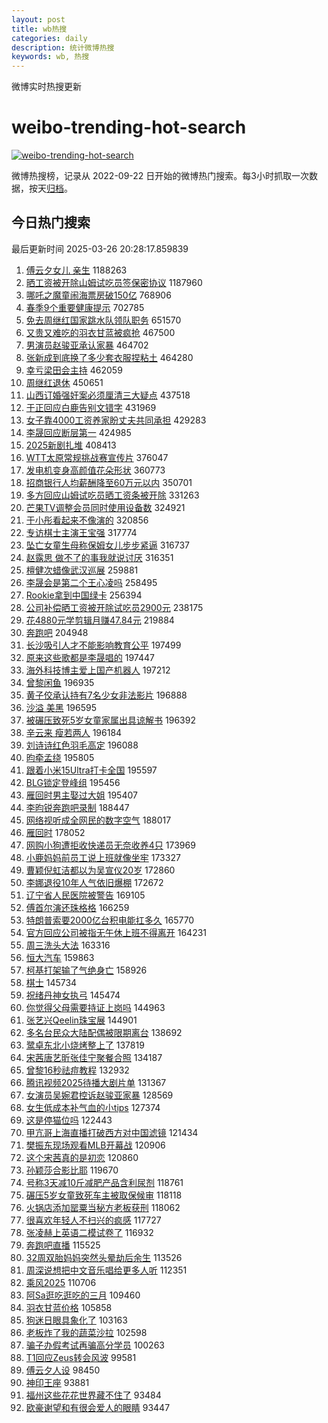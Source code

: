 ```yaml
---
layout: post
title: wb热搜
categories: daily
description: 统计微博热搜
keywords: wb, 热搜
---
```


微博实时热搜更新

# weibo-trending-hot-search

[![weibo-trending-hot-search](https://github.com/ameizi/weibo-trending-hot-search/actions/workflows/ci.yml/badge.svg)](https://github.com/ameizi/weibo-trending-hot-search/actions/workflows/ci.yml)

微博热搜榜，记录从 2022-09-22 日开始的微博热门搜索。每3小时抓取一次数据，按天[归档](./archives)。

## 今日热门搜索

<!-- BEGIN --> 
最后更新时间 2025-03-26 20:28:17.859839 
1. [傅云夕女儿 亲生](https://s.weibo.com/weibo?q=%E5%82%85%E4%BA%91%E5%A4%95%E5%A5%B3%E5%84%BF%20%E4%BA%B2%E7%94%9F&t=31&band_rank=1&Refer=top) 1188263
1. [晒工资被开除山姆试吃员签保密协议](https://s.weibo.com/weibo?q=%23%E6%99%92%E5%B7%A5%E8%B5%84%E8%A2%AB%E5%BC%80%E9%99%A4%E5%B1%B1%E5%A7%86%E8%AF%95%E5%90%83%E5%91%98%E7%AD%BE%E4%BF%9D%E5%AF%86%E5%8D%8F%E8%AE%AE%23&t=31&band_rank=1&Refer=top) 1187960
1. [哪吒之魔童闹海票房破150亿](https://s.weibo.com/weibo?q=%23%E5%93%AA%E5%90%92%E4%B9%8B%E9%AD%94%E7%AB%A5%E9%97%B9%E6%B5%B7%E7%A5%A8%E6%88%BF%E7%A0%B4150%E4%BA%BF%23&t=31&band_rank=2&Refer=top) 768906
1. [春季9个重要健康提示](https://s.weibo.com/weibo?q=%23%E6%98%A5%E5%AD%A39%E4%B8%AA%E9%87%8D%E8%A6%81%E5%81%A5%E5%BA%B7%E6%8F%90%E7%A4%BA%23&t=31&band_rank=3&Refer=top) 702785
1. [免去周继红国家跳水队领队职务](https://s.weibo.com/weibo?q=%23%E5%85%8D%E5%8E%BB%E5%91%A8%E7%BB%A7%E7%BA%A2%E5%9B%BD%E5%AE%B6%E8%B7%B3%E6%B0%B4%E9%98%9F%E9%A2%86%E9%98%9F%E8%81%8C%E5%8A%A1%23&t=31&band_rank=4&Refer=top) 651570
1. [又贵又难吃的羽衣甘蓝被疯抢](https://s.weibo.com/weibo?q=%23%E5%8F%88%E8%B4%B5%E5%8F%88%E9%9A%BE%E5%90%83%E7%9A%84%E7%BE%BD%E8%A1%A3%E7%94%98%E8%93%9D%E8%A2%AB%E7%96%AF%E6%8A%A2%23&t=31&band_rank=5&Refer=top) 467500
1. [男演员赵骏亚承认家暴](https://s.weibo.com/weibo?q=%23%E7%94%B7%E6%BC%94%E5%91%98%E8%B5%B5%E9%AA%8F%E4%BA%9A%E6%89%BF%E8%AE%A4%E5%AE%B6%E6%9A%B4%23&t=31&band_rank=6&Refer=top) 464702
1. [张新成到底换了多少套衣服捏粘土](https://s.weibo.com/weibo?q=%E5%BC%A0%E6%96%B0%E6%88%90%E5%88%B0%E5%BA%95%E6%8D%A2%E4%BA%86%E5%A4%9A%E5%B0%91%E5%A5%97%E8%A1%A3%E6%9C%8D%E6%8D%8F%E7%B2%98%E5%9C%9F&t=31&band_rank=7&Refer=top) 464280
1. [幸亏梁田会主持](https://s.weibo.com/weibo?q=%23%E5%B9%B8%E4%BA%8F%E6%A2%81%E7%94%B0%E4%BC%9A%E4%B8%BB%E6%8C%81%23&t=31&band_rank=8&Refer=top) 462059
1. [周继红退休](https://s.weibo.com/weibo?q=%E5%91%A8%E7%BB%A7%E7%BA%A2%E9%80%80%E4%BC%91&t=31&band_rank=9&Refer=top) 450651
1. [山西订婚强奸案必须厘清三大疑点](https://s.weibo.com/weibo?q=%23%E5%B1%B1%E8%A5%BF%E8%AE%A2%E5%A9%9A%E5%BC%BA%E5%A5%B8%E6%A1%88%E5%BF%85%E9%A1%BB%E5%8E%98%E6%B8%85%E4%B8%89%E5%A4%A7%E7%96%91%E7%82%B9%23&t=31&band_rank=10&Refer=top) 437518
1. [于正回应白鹿告别文错字](https://s.weibo.com/weibo?q=%23%E4%BA%8E%E6%AD%A3%E5%9B%9E%E5%BA%94%E7%99%BD%E9%B9%BF%E5%91%8A%E5%88%AB%E6%96%87%E9%94%99%E5%AD%97%23&t=31&band_rank=11&Refer=top) 431969
1. [女子靠4000工资养家盼丈夫共同承担](https://s.weibo.com/weibo?q=%23%E5%A5%B3%E5%AD%90%E9%9D%A04000%E5%B7%A5%E8%B5%84%E5%85%BB%E5%AE%B6%E7%9B%BC%E4%B8%88%E5%A4%AB%E5%85%B1%E5%90%8C%E6%89%BF%E6%8B%85%23&t=31&band_rank=12&Refer=top) 429283
1. [李晟回应断层第一](https://s.weibo.com/weibo?q=%23%E6%9D%8E%E6%99%9F%E5%9B%9E%E5%BA%94%E6%96%AD%E5%B1%82%E7%AC%AC%E4%B8%80%23&t=31&band_rank=13&Refer=top) 424985
1. [2025新剧扎堆](https://s.weibo.com/weibo?q=%232025%E6%96%B0%E5%89%A7%E6%89%8E%E5%A0%86%23&t=31&band_rank=14&Refer=top) 408413
1. [WTT太原常规挑战赛宣传片](https://s.weibo.com/weibo?q=%23WTT%E5%A4%AA%E5%8E%9F%E5%B8%B8%E8%A7%84%E6%8C%91%E6%88%98%E8%B5%9B%E5%AE%A3%E4%BC%A0%E7%89%87%23&t=31&band_rank=15&Refer=top) 376047
1. [发电机变身高颜值花朵形状](https://s.weibo.com/weibo?q=%23%E5%8F%91%E7%94%B5%E6%9C%BA%E5%8F%98%E8%BA%AB%E9%AB%98%E9%A2%9C%E5%80%BC%E8%8A%B1%E6%9C%B5%E5%BD%A2%E7%8A%B6%23&t=31&band_rank=3&Refer=top) 360773
1. [招商银行人均薪酬降至60万元以内](https://s.weibo.com/weibo?q=%23%E6%8B%9B%E5%95%86%E9%93%B6%E8%A1%8C%E4%BA%BA%E5%9D%87%E8%96%AA%E9%85%AC%E9%99%8D%E8%87%B360%E4%B8%87%E5%85%83%E4%BB%A5%E5%86%85%23&t=31&band_rank=16&Refer=top) 350701
1. [多方回应山姆试吃员晒工资条被开除](https://s.weibo.com/weibo?q=%23%E5%A4%9A%E6%96%B9%E5%9B%9E%E5%BA%94%E5%B1%B1%E5%A7%86%E8%AF%95%E5%90%83%E5%91%98%E6%99%92%E5%B7%A5%E8%B5%84%E6%9D%A1%E8%A2%AB%E5%BC%80%E9%99%A4%23&t=31&band_rank=17&Refer=top) 331263
1. [芒果TV调整会员同时使用设备数](https://s.weibo.com/weibo?q=%23%E8%8A%92%E6%9E%9CTV%E8%B0%83%E6%95%B4%E4%BC%9A%E5%91%98%E5%90%8C%E6%97%B6%E4%BD%BF%E7%94%A8%E8%AE%BE%E5%A4%87%E6%95%B0%23&t=31&band_rank=4&Refer=top) 324921
1. [于小彤看起来不像演的](https://s.weibo.com/weibo?q=%E4%BA%8E%E5%B0%8F%E5%BD%A4%E7%9C%8B%E8%B5%B7%E6%9D%A5%E4%B8%8D%E5%83%8F%E6%BC%94%E7%9A%84&t=31&band_rank=18&Refer=top) 320856
1. [专访棋士主演王宝强](https://s.weibo.com/weibo?q=%23%E4%B8%93%E8%AE%BF%E6%A3%8B%E5%A3%AB%E4%B8%BB%E6%BC%94%E7%8E%8B%E5%AE%9D%E5%BC%BA%23&t=31&band_rank=19&Refer=top) 317774
1. [坠亡女童生母称保姆女儿步步紧逼](https://s.weibo.com/weibo?q=%23%E5%9D%A0%E4%BA%A1%E5%A5%B3%E7%AB%A5%E7%94%9F%E6%AF%8D%E7%A7%B0%E4%BF%9D%E5%A7%86%E5%A5%B3%E5%84%BF%E6%AD%A5%E6%AD%A5%E7%B4%A7%E9%80%BC%23&t=31&band_rank=20&Refer=top) 316737
1. [赵露思 做不了的事我就说讨厌](https://s.weibo.com/weibo?q=%E8%B5%B5%E9%9C%B2%E6%80%9D%20%E5%81%9A%E4%B8%8D%E4%BA%86%E7%9A%84%E4%BA%8B%E6%88%91%E5%B0%B1%E8%AF%B4%E8%AE%A8%E5%8E%8C&t=31&band_rank=21&Refer=top) 316351
1. [檀健次蜡像武汉巡展](https://s.weibo.com/weibo?q=%23%E6%AA%80%E5%81%A5%E6%AC%A1%E8%9C%A1%E5%83%8F%E6%AD%A6%E6%B1%89%E5%B7%A1%E5%B1%95%23&t=31&band_rank=22&Refer=top) 259881
1. [李晟会是第二个王心凌吗](https://s.weibo.com/weibo?q=%23%E6%9D%8E%E6%99%9F%E4%BC%9A%E6%98%AF%E7%AC%AC%E4%BA%8C%E4%B8%AA%E7%8E%8B%E5%BF%83%E5%87%8C%E5%90%97%23&t=31&band_rank=23&Refer=top) 258495
1. [Rookie拿到中国绿卡](https://s.weibo.com/weibo?q=%23Rookie%E6%8B%BF%E5%88%B0%E4%B8%AD%E5%9B%BD%E7%BB%BF%E5%8D%A1%23&t=31&band_rank=8&Refer=top) 256394
1. [公司补偿晒工资被开除试吃员2900元](https://s.weibo.com/weibo?q=%23%E5%85%AC%E5%8F%B8%E8%A1%A5%E5%81%BF%E6%99%92%E5%B7%A5%E8%B5%84%E8%A2%AB%E5%BC%80%E9%99%A4%E8%AF%95%E5%90%83%E5%91%982900%E5%85%83%23&t=31&band_rank=24&Refer=top) 238175
1. [花4880元学剪辑月赚47.84元](https://s.weibo.com/weibo?q=%23%E8%8A%B14880%E5%85%83%E5%AD%A6%E5%89%AA%E8%BE%91%E6%9C%88%E8%B5%9A47.84%E5%85%83%23&t=31&band_rank=25&Refer=top) 219884
1. [奔跑吧](https://s.weibo.com/weibo?q=%E5%A5%94%E8%B7%91%E5%90%A7&t=31&band_rank=26&Refer=top) 204948
1. [长沙吸引人才不能影响教育公平](https://s.weibo.com/weibo?q=%23%E9%95%BF%E6%B2%99%E5%90%B8%E5%BC%95%E4%BA%BA%E6%89%8D%E4%B8%8D%E8%83%BD%E5%BD%B1%E5%93%8D%E6%95%99%E8%82%B2%E5%85%AC%E5%B9%B3%23&t=31&band_rank=9&Refer=top) 197499
1. [原来这些歌都是李晟唱的](https://s.weibo.com/weibo?q=%E5%8E%9F%E6%9D%A5%E8%BF%99%E4%BA%9B%E6%AD%8C%E9%83%BD%E6%98%AF%E6%9D%8E%E6%99%9F%E5%94%B1%E7%9A%84&t=31&band_rank=10&Refer=top) 197447
1. [海外科技博主爱上国产机器人](https://s.weibo.com/weibo?q=%23%E6%B5%B7%E5%A4%96%E7%A7%91%E6%8A%80%E5%8D%9A%E4%B8%BB%E7%88%B1%E4%B8%8A%E5%9B%BD%E4%BA%A7%E6%9C%BA%E5%99%A8%E4%BA%BA%23&t=31&band_rank=11&Refer=top) 197212
1. [曾黎闲鱼](https://s.weibo.com/weibo?q=%E6%9B%BE%E9%BB%8E%E9%97%B2%E9%B1%BC&t=31&band_rank=12&Refer=top) 196935
1. [黄子佼承认持有7名少女非法影片](https://s.weibo.com/weibo?q=%23%E9%BB%84%E5%AD%90%E4%BD%BC%E6%89%BF%E8%AE%A4%E6%8C%81%E6%9C%897%E5%90%8D%E5%B0%91%E5%A5%B3%E9%9D%9E%E6%B3%95%E5%BD%B1%E7%89%87%23&t=31&band_rank=13&Refer=top) 196888
1. [沙溢 美黑](https://s.weibo.com/weibo?q=%E6%B2%99%E6%BA%A2%20%E7%BE%8E%E9%BB%91&t=31&band_rank=14&Refer=top) 196595
1. [被碾压致死5岁女童家属出具谅解书](https://s.weibo.com/weibo?q=%23%E8%A2%AB%E7%A2%BE%E5%8E%8B%E8%87%B4%E6%AD%BB5%E5%B2%81%E5%A5%B3%E7%AB%A5%E5%AE%B6%E5%B1%9E%E5%87%BA%E5%85%B7%E8%B0%85%E8%A7%A3%E4%B9%A6%23&t=31&band_rank=15&Refer=top) 196392
1. [辛云来 瘦若两人](https://s.weibo.com/weibo?q=%E8%BE%9B%E4%BA%91%E6%9D%A5%20%E7%98%A6%E8%8B%A5%E4%B8%A4%E4%BA%BA&t=31&band_rank=16&Refer=top) 196184
1. [刘诗诗红色羽毛高定](https://s.weibo.com/weibo?q=%23%E5%88%98%E8%AF%97%E8%AF%97%E7%BA%A2%E8%89%B2%E7%BE%BD%E6%AF%9B%E9%AB%98%E5%AE%9A%23&t=31&band_rank=17&Refer=top) 196088
1. [昀牵孟绕](https://s.weibo.com/weibo?q=%E6%98%80%E7%89%B5%E5%AD%9F%E7%BB%95&t=31&band_rank=18&Refer=top) 195805
1. [跟着小米15Ultra打卡全国](https://s.weibo.com/weibo?q=%23%E8%B7%9F%E7%9D%80%E5%B0%8F%E7%B1%B315Ultra%E6%89%93%E5%8D%A1%E5%85%A8%E5%9B%BD%23&t=31&band_rank=19&Refer=top) 195597
1. [BLG锁定登峰组](https://s.weibo.com/weibo?q=%23BLG%E9%94%81%E5%AE%9A%E7%99%BB%E5%B3%B0%E7%BB%84%23&t=31&band_rank=20&Refer=top) 195456
1. [雁回时男主娶过大姐](https://s.weibo.com/weibo?q=%E9%9B%81%E5%9B%9E%E6%97%B6%E7%94%B7%E4%B8%BB%E5%A8%B6%E8%BF%87%E5%A4%A7%E5%A7%90&t=31&band_rank=21&Refer=top) 195407
1. [李昀锐奔跑吧录制](https://s.weibo.com/weibo?q=%23%E6%9D%8E%E6%98%80%E9%94%90%E5%A5%94%E8%B7%91%E5%90%A7%E5%BD%95%E5%88%B6%23&t=31&band_rank=27&Refer=top) 188447
1. [网络视听成全网民的数字空气](https://s.weibo.com/weibo?q=%23%E7%BD%91%E7%BB%9C%E8%A7%86%E5%90%AC%E6%88%90%E5%85%A8%E7%BD%91%E6%B0%91%E7%9A%84%E6%95%B0%E5%AD%97%E7%A9%BA%E6%B0%94%23&t=31&band_rank=22&Refer=top) 188017
1. [雁回时](https://s.weibo.com/weibo?q=%E9%9B%81%E5%9B%9E%E6%97%B6&t=31&band_rank=24&Refer=top) 178052
1. [网购小狗遭拒收快递员无奈收养4只](https://s.weibo.com/weibo?q=%23%E7%BD%91%E8%B4%AD%E5%B0%8F%E7%8B%97%E9%81%AD%E6%8B%92%E6%94%B6%E5%BF%AB%E9%80%92%E5%91%98%E6%97%A0%E5%A5%88%E6%94%B6%E5%85%BB4%E5%8F%AA%23&t=31&band_rank=25&Refer=top) 173969
1. [小鹿妈妈前员工说上班就像坐牢](https://s.weibo.com/weibo?q=%23%E5%B0%8F%E9%B9%BF%E5%A6%88%E5%A6%88%E5%89%8D%E5%91%98%E5%B7%A5%E8%AF%B4%E4%B8%8A%E7%8F%AD%E5%B0%B1%E5%83%8F%E5%9D%90%E7%89%A2%23&t=31&band_rank=28&Refer=top) 173327
1. [曹颖倪虹洁都以为吴宣仪20岁](https://s.weibo.com/weibo?q=%E6%9B%B9%E9%A2%96%E5%80%AA%E8%99%B9%E6%B4%81%E9%83%BD%E4%BB%A5%E4%B8%BA%E5%90%B4%E5%AE%A3%E4%BB%AA20%E5%B2%81&t=31&band_rank=27&Refer=top) 172860
1. [李娜退役10年人气依旧爆棚](https://s.weibo.com/weibo?q=%23%E6%9D%8E%E5%A8%9C%E9%80%80%E5%BD%B910%E5%B9%B4%E4%BA%BA%E6%B0%94%E4%BE%9D%E6%97%A7%E7%88%86%E6%A3%9A%23&t=31&band_rank=28&Refer=top) 172672
1. [辽宁省人民医院被警告](https://s.weibo.com/weibo?q=%23%E8%BE%BD%E5%AE%81%E7%9C%81%E4%BA%BA%E6%B0%91%E5%8C%BB%E9%99%A2%E8%A2%AB%E8%AD%A6%E5%91%8A%23&t=31&band_rank=29&Refer=top) 169105
1. [傅首尔演还珠格格](https://s.weibo.com/weibo?q=%23%E5%82%85%E9%A6%96%E5%B0%94%E6%BC%94%E8%BF%98%E7%8F%A0%E6%A0%BC%E6%A0%BC%23&t=31&band_rank=29&Refer=top) 166259
1. [特朗普索要2000亿台积电能扛多久](https://s.weibo.com/weibo?q=%23%E7%89%B9%E6%9C%97%E6%99%AE%E7%B4%A2%E8%A6%812000%E4%BA%BF%E5%8F%B0%E7%A7%AF%E7%94%B5%E8%83%BD%E6%89%9B%E5%A4%9A%E4%B9%85%23&t=31&band_rank=30&Refer=top) 165770
1. [官方回应公司被指无午休上班不得离开](https://s.weibo.com/weibo?q=%23%E5%AE%98%E6%96%B9%E5%9B%9E%E5%BA%94%E5%85%AC%E5%8F%B8%E8%A2%AB%E6%8C%87%E6%97%A0%E5%8D%88%E4%BC%91%E4%B8%8A%E7%8F%AD%E4%B8%8D%E5%BE%97%E7%A6%BB%E5%BC%80%23&t=31&band_rank=31&Refer=top) 164231
1. [周三洗头大法](https://s.weibo.com/weibo?q=%E5%91%A8%E4%B8%89%E6%B4%97%E5%A4%B4%E5%A4%A7%E6%B3%95&t=31&band_rank=32&Refer=top) 163316
1. [恒大汽车](https://s.weibo.com/weibo?q=%E6%81%92%E5%A4%A7%E6%B1%BD%E8%BD%A6&t=31&band_rank=33&Refer=top) 159863
1. [柯基打架输了气绝身亡](https://s.weibo.com/weibo?q=%23%E6%9F%AF%E5%9F%BA%E6%89%93%E6%9E%B6%E8%BE%93%E4%BA%86%E6%B0%94%E7%BB%9D%E8%BA%AB%E4%BA%A1%23&t=31&band_rank=34&Refer=top) 158926
1. [棋士](https://s.weibo.com/weibo?q=%E6%A3%8B%E5%A3%AB&t=31&band_rank=30&Refer=top) 145734
1. [祝绪丹神女执弓](https://s.weibo.com/weibo?q=%E7%A5%9D%E7%BB%AA%E4%B8%B9%E7%A5%9E%E5%A5%B3%E6%89%A7%E5%BC%93&t=31&band_rank=31&Refer=top) 145474
1. [你觉得父母需要持证上岗吗](https://s.weibo.com/weibo?q=%23%E4%BD%A0%E8%A7%89%E5%BE%97%E7%88%B6%E6%AF%8D%E9%9C%80%E8%A6%81%E6%8C%81%E8%AF%81%E4%B8%8A%E5%B2%97%E5%90%97%23&t=31&band_rank=32&Refer=top) 144963
1. [张艺兴Qeelin珠宝展](https://s.weibo.com/weibo?q=%23%E5%BC%A0%E8%89%BA%E5%85%B4Qeelin%E7%8F%A0%E5%AE%9D%E5%B1%95%23&t=31&band_rank=33&Refer=top) 144901
1. [多名台民众大陆配偶被限期离台](https://s.weibo.com/weibo?q=%23%E5%A4%9A%E5%90%8D%E5%8F%B0%E6%B0%91%E4%BC%97%E5%A4%A7%E9%99%86%E9%85%8D%E5%81%B6%E8%A2%AB%E9%99%90%E6%9C%9F%E7%A6%BB%E5%8F%B0%23&t=31&band_rank=35&Refer=top) 138692
1. [鹭卓东北小烧烤整上了](https://s.weibo.com/weibo?q=%E9%B9%AD%E5%8D%93%E4%B8%9C%E5%8C%97%E5%B0%8F%E7%83%A7%E7%83%A4%E6%95%B4%E4%B8%8A%E4%BA%86&t=31&band_rank=34&Refer=top) 137819
1. [宋茜唐艺昕张佳宁聚餐合照](https://s.weibo.com/weibo?q=%23%E5%AE%8B%E8%8C%9C%E5%94%90%E8%89%BA%E6%98%95%E5%BC%A0%E4%BD%B3%E5%AE%81%E8%81%9A%E9%A4%90%E5%90%88%E7%85%A7%23&t=31&band_rank=36&Refer=top) 134187
1. [曾黎16秒祛痘教程](https://s.weibo.com/weibo?q=%E6%9B%BE%E9%BB%8E16%E7%A7%92%E7%A5%9B%E7%97%98%E6%95%99%E7%A8%8B&t=31&band_rank=35&Refer=top) 132932
1. [腾讯视频2025待播大剧片单](https://s.weibo.com/weibo?q=%23%E8%85%BE%E8%AE%AF%E8%A7%86%E9%A2%912025%E5%BE%85%E6%92%AD%E5%A4%A7%E5%89%A7%E7%89%87%E5%8D%95%23&t=31&band_rank=36&Refer=top) 131367
1. [女演员吴婉君控诉赵骏亚家暴](https://s.weibo.com/weibo?q=%23%E5%A5%B3%E6%BC%94%E5%91%98%E5%90%B4%E5%A9%89%E5%90%9B%E6%8E%A7%E8%AF%89%E8%B5%B5%E9%AA%8F%E4%BA%9A%E5%AE%B6%E6%9A%B4%23&t=31&band_rank=37&Refer=top) 128569
1. [女生低成本补气血的小tips](https://s.weibo.com/weibo?q=%E5%A5%B3%E7%94%9F%E4%BD%8E%E6%88%90%E6%9C%AC%E8%A1%A5%E6%B0%94%E8%A1%80%E7%9A%84%E5%B0%8Ftips&t=31&band_rank=38&Refer=top) 127374
1. [这是停猫位吗](https://s.weibo.com/weibo?q=%E8%BF%99%E6%98%AF%E5%81%9C%E7%8C%AB%E4%BD%8D%E5%90%97&t=31&band_rank=39&Refer=top) 122443
1. [甲亢哥上海直播打破西方对中国滤镜](https://s.weibo.com/weibo?q=%23%E7%94%B2%E4%BA%A2%E5%93%A5%E4%B8%8A%E6%B5%B7%E7%9B%B4%E6%92%AD%E6%89%93%E7%A0%B4%E8%A5%BF%E6%96%B9%E5%AF%B9%E4%B8%AD%E5%9B%BD%E6%BB%A4%E9%95%9C%23&t=31&band_rank=40&Refer=top) 121434
1. [樊振东现场观看MLB开幕战](https://s.weibo.com/weibo?q=%23%E6%A8%8A%E6%8C%AF%E4%B8%9C%E7%8E%B0%E5%9C%BA%E8%A7%82%E7%9C%8BMLB%E5%BC%80%E5%B9%95%E6%88%98%23&t=31&band_rank=37&Refer=top) 120906
1. [这个宋茜真的是初恋](https://s.weibo.com/weibo?q=%E8%BF%99%E4%B8%AA%E5%AE%8B%E8%8C%9C%E7%9C%9F%E7%9A%84%E6%98%AF%E5%88%9D%E6%81%8B&t=31&band_rank=41&Refer=top) 120860
1. [孙颖莎合影比耶](https://s.weibo.com/weibo?q=%E5%AD%99%E9%A2%96%E8%8E%8E%E5%90%88%E5%BD%B1%E6%AF%94%E8%80%B6&t=31&band_rank=42&Refer=top) 119670
1. [号称3天减10斤减肥产品含利尿剂](https://s.weibo.com/weibo?q=%23%E5%8F%B7%E7%A7%B03%E5%A4%A9%E5%87%8F10%E6%96%A4%E5%87%8F%E8%82%A5%E4%BA%A7%E5%93%81%E5%90%AB%E5%88%A9%E5%B0%BF%E5%89%82%23&t=31&band_rank=38&Refer=top) 118761
1. [碾压5岁女童致死车主被取保候审](https://s.weibo.com/weibo?q=%23%E7%A2%BE%E5%8E%8B5%E5%B2%81%E5%A5%B3%E7%AB%A5%E8%87%B4%E6%AD%BB%E8%BD%A6%E4%B8%BB%E8%A2%AB%E5%8F%96%E4%BF%9D%E5%80%99%E5%AE%A1%23&t=31&band_rank=39&Refer=top) 118118
1. [火锅店添加罂粟当秘方老板获刑](https://s.weibo.com/weibo?q=%23%E7%81%AB%E9%94%85%E5%BA%97%E6%B7%BB%E5%8A%A0%E7%BD%82%E7%B2%9F%E5%BD%93%E7%A7%98%E6%96%B9%E8%80%81%E6%9D%BF%E8%8E%B7%E5%88%91%23&t=31&band_rank=40&Refer=top) 118062
1. [很喜欢年轻人不扫兴的疯感](https://s.weibo.com/weibo?q=%E5%BE%88%E5%96%9C%E6%AC%A2%E5%B9%B4%E8%BD%BB%E4%BA%BA%E4%B8%8D%E6%89%AB%E5%85%B4%E7%9A%84%E7%96%AF%E6%84%9F&t=31&band_rank=41&Refer=top) 117727
1. [张凌赫上英语二模试卷了](https://s.weibo.com/weibo?q=%23%E5%BC%A0%E5%87%8C%E8%B5%AB%E4%B8%8A%E8%8B%B1%E8%AF%AD%E4%BA%8C%E6%A8%A1%E8%AF%95%E5%8D%B7%E4%BA%86%23&t=31&band_rank=43&Refer=top) 116932
1. [奔跑吧直播](https://s.weibo.com/weibo?q=%E5%A5%94%E8%B7%91%E5%90%A7%E7%9B%B4%E6%92%AD&t=31&band_rank=44&Refer=top) 115525
1. [32周双胎妈妈突然头晕劫后余生](https://s.weibo.com/weibo?q=%2332%E5%91%A8%E5%8F%8C%E8%83%8E%E5%A6%88%E5%A6%88%E7%AA%81%E7%84%B6%E5%A4%B4%E6%99%95%E5%8A%AB%E5%90%8E%E4%BD%99%E7%94%9F%23&t=31&band_rank=43&Refer=top) 113526
1. [周深说想把中文音乐唱给更多人听](https://s.weibo.com/weibo?q=%23%E5%91%A8%E6%B7%B1%E8%AF%B4%E6%83%B3%E6%8A%8A%E4%B8%AD%E6%96%87%E9%9F%B3%E4%B9%90%E5%94%B1%E7%BB%99%E6%9B%B4%E5%A4%9A%E4%BA%BA%E5%90%AC%23&t=31&band_rank=45&Refer=top) 112351
1. [乘风2025](https://s.weibo.com/weibo?q=%E4%B9%98%E9%A3%8E2025&t=31&band_rank=44&Refer=top) 110706
1. [阿Sa逛吃逛吃的三月](https://s.weibo.com/weibo?q=%E9%98%BFSa%E9%80%9B%E5%90%83%E9%80%9B%E5%90%83%E7%9A%84%E4%B8%89%E6%9C%88&t=31&band_rank=46&Refer=top) 109460
1. [羽衣甘蓝价格](https://s.weibo.com/weibo?q=%23%E7%BE%BD%E8%A1%A3%E7%94%98%E8%93%9D%E4%BB%B7%E6%A0%BC%23&t=31&band_rank=47&Refer=top) 105858
1. [狗迷日眼具象化了](https://s.weibo.com/weibo?q=%E7%8B%97%E8%BF%B7%E6%97%A5%E7%9C%BC%E5%85%B7%E8%B1%A1%E5%8C%96%E4%BA%86&t=31&band_rank=46&Refer=top) 103163
1. [老板炸了我的蔬菜沙拉](https://s.weibo.com/weibo?q=%E8%80%81%E6%9D%BF%E7%82%B8%E4%BA%86%E6%88%91%E7%9A%84%E8%94%AC%E8%8F%9C%E6%B2%99%E6%8B%89&t=31&band_rank=48&Refer=top) 102598
1. [骗子办假考试再骗高分学员](https://s.weibo.com/weibo?q=%23%E9%AA%97%E5%AD%90%E5%8A%9E%E5%81%87%E8%80%83%E8%AF%95%E5%86%8D%E9%AA%97%E9%AB%98%E5%88%86%E5%AD%A6%E5%91%98%23&t=31&band_rank=49&Refer=top) 100263
1. [T1回应Zeus转会风波](https://s.weibo.com/weibo?q=%23T1%E5%9B%9E%E5%BA%94Zeus%E8%BD%AC%E4%BC%9A%E9%A3%8E%E6%B3%A2%23&t=31&band_rank=50&Refer=top) 99581
1. [傅云夕人设](https://s.weibo.com/weibo?q=%23%E5%82%85%E4%BA%91%E5%A4%95%E4%BA%BA%E8%AE%BE%23&t=31&band_rank=47&Refer=top) 98450
1. [神印王座](https://s.weibo.com/weibo?q=%E7%A5%9E%E5%8D%B0%E7%8E%8B%E5%BA%A7&t=31&band_rank=48&Refer=top) 93881
1. [福州这些花花世界藏不住了](https://s.weibo.com/weibo?q=%23%E7%A6%8F%E5%B7%9E%E8%BF%99%E4%BA%9B%E8%8A%B1%E8%8A%B1%E4%B8%96%E7%95%8C%E8%97%8F%E4%B8%8D%E4%BD%8F%E4%BA%86%23&t=31&band_rank=49&Refer=top) 93484
1. [欧豪谢望和有很会爱人的眼睛](https://s.weibo.com/weibo?q=%E6%AC%A7%E8%B1%AA%E8%B0%A2%E6%9C%9B%E5%92%8C%E6%9C%89%E5%BE%88%E4%BC%9A%E7%88%B1%E4%BA%BA%E7%9A%84%E7%9C%BC%E7%9D%9B&t=31&band_rank=50&Refer=top) 93447
<!-- END -->
